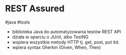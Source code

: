 # REST Assured
#java #tools 

- biblioteka Java do automatyzowania testów REST API
- działa w oparciu o JUnit, albo TestNG
- wspiera wszystkie metody HTTP tj. get, post, put itd.
- wpiera syntax Gherkin (Given, When, Then)